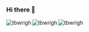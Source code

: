 ### Hi there 👋

<!--
**tbwrigh/tbwrigh** is a ✨ _special_ ✨ repository because its `README.md` (this file) appears on your GitHub profile.

Here are some ideas to get you started:

- 🔭 I’m currently working on ...
- 🌱 I’m currently learning ...
- 👯 I’m looking to collaborate on ...
- 🤔 I’m looking for help with ...
- 💬 Ask me about ...
- 📫 How to reach me: ...
- 😄 Pronouns: ...
- ⚡ Fun fact: ...
-->

<p><img align="left" src="https://github-readme-stats.vercel.app/api/top-langs?username=tbwrigh&show_icons=true&locale=en&layout=compact&theme=tokyonight" alt="tbwrigh" />
<img align="left" src="https://github-readme-stats.vercel.app/api?username=tbwrigh&show_icons=true&locale=en&theme=tokyonight" alt="tbwrigh" />
<img align="left" src="https://github-readme-streak-stats.herokuapp.com/?user=tbwrigh&theme=tokyonight" alt="tbwrigh" /></p>
